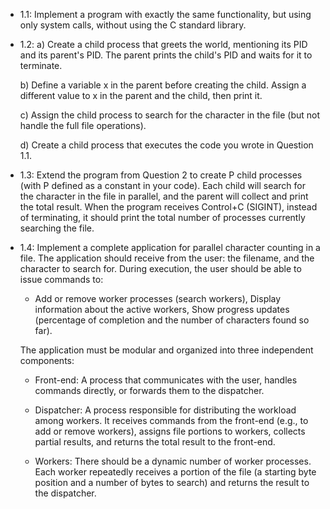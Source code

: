 - 1.1: Implement a program with exactly the same functionality, but using only system calls, without using the C standard library.

  

- 1.2:
  a) Create a child process that greets the world, mentioning its PID and its parent's PID.
           The parent prints the child's PID and waits for it to terminate.

  b) Define a variable x in the parent before creating the child.
  Assign a different value to x in the parent and the child, then print it.
  
  c) Assign the child process to search for the character in the file (but not handle the full file operations).

  d) Create a child process that executes the code you wrote in Question 1.1.

  

- 1.3:
  Extend the program from Question 2 to create P child processes (with P defined as a constant in your code).
  Each child will search for the character in the file in parallel, and the parent will collect and print the total result.
  When the program receives Control+C (SIGINT), instead of terminating, it should print the total number of processes currently searching the file.

  

- 1.4:
  Implement a complete application for parallel character counting in a file.
  The application should receive from the user: the filename, and the character to search for.
  During execution, the user should be able to issue commands to:

  - Add or remove worker processes (search workers), Display information about the active workers,
    Show progress updates (percentage of completion and the number of characters found so far).

  The application must be modular and organized into three independent components:

  - Front-end:
  A process that communicates with the user, handles commands directly, or forwards them to the dispatcher.

  - Dispatcher:
  A process responsible for distributing the workload among workers.
  It receives commands from the front-end (e.g., to add or remove workers), assigns file portions to workers, collects partial results, and returns the total         result to the front-end.

  - Workers:
  There should be a dynamic number of worker processes.
  Each worker repeatedly receives a portion of the file (a starting byte position and a number of bytes to search) and returns the result to the dispatcher.
